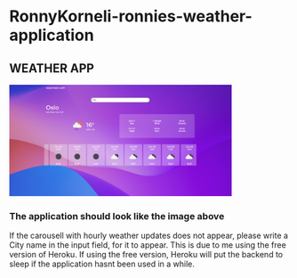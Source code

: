 # RonnyKorneli-ronnies-weather-application
## WEATHER APP  

<img src="https://github.com/RonnyKorneli/RonnyKorneli-ronnies-weather-application/blob/master/frontend/src/assets/photoWeatherApp.png" width="400" height="200">

### The application should look like the image above

If the carousell with hourly weather updates does not appear, please write a City name in the input field, for it to appear.
This is due to me using the free version of Heroku. If using the free version, Heroku will put the backend to sleep if the application hasnt been used in a while.  

